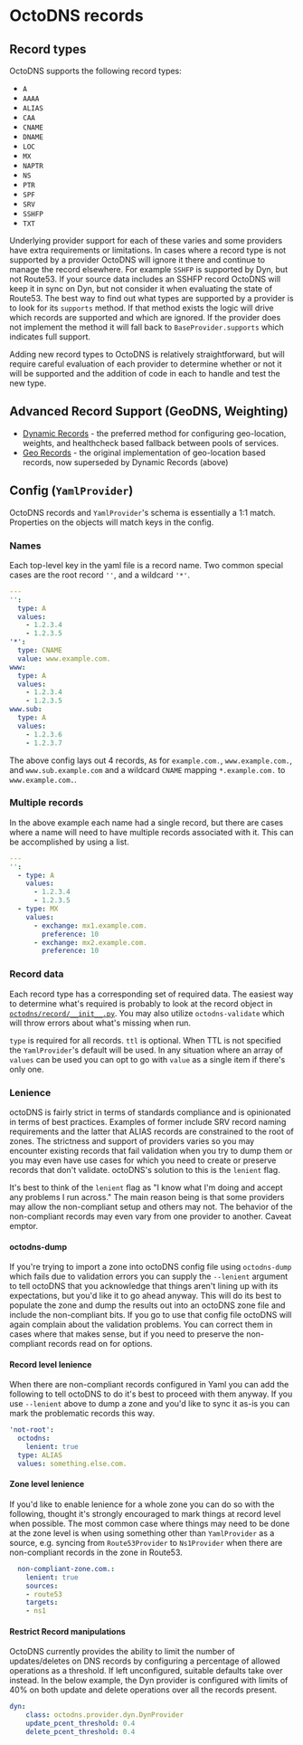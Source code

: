 # OctoDNS records

## Record types

OctoDNS supports the following record types:

* `A`
* `AAAA`
* `ALIAS`
* `CAA`
* `CNAME`
* `DNAME`
* `LOC`
* `MX`
* `NAPTR`
* `NS`
* `PTR`
* `SPF`
* `SRV`
* `SSHFP`
* `TXT`

Underlying provider support for each of these varies and some providers have extra requirements or limitations. In cases where a record type is not supported by a provider OctoDNS will ignore it there and continue to manage the record elsewhere. For example `SSHFP` is supported by Dyn, but not Route53. If your source data includes an SSHFP record OctoDNS will keep it in sync on Dyn, but not consider it when evaluating the state of Route53. The best way to find out what types are supported by a provider is to look for its `supports` method. If that method exists the logic will drive which records are supported and which are ignored. If the provider does not implement the method it will fall back to `BaseProvider.supports` which indicates full support.

Adding new record types to OctoDNS is relatively straightforward, but will require careful evaluation of each provider to determine whether or not it will be supported and the addition of code in each to handle and test the new type.

## Advanced Record Support (GeoDNS, Weighting)

* [Dynamic Records](/docs/dynamic_records.md) - the preferred method for configuring geo-location, weights, and healthcheck based fallback between pools of services.
* [Geo Records](/docs/geo_records.md) - the original implementation of geo-location based records, now superseded by Dynamic Records (above)

## Config (`YamlProvider`)

OctoDNS records and `YamlProvider`'s schema is essentially a 1:1 match. Properties on the objects will match keys in the config.

### Names

Each top-level key in the yaml file is a record name. Two common special cases are the root record `''`, and a wildcard `'*'`.

```yaml
---
'':
  type: A
  values:
    - 1.2.3.4
    - 1.2.3.5
'*':
  type: CNAME
  value: www.example.com.
www:
  type: A
  values:
    - 1.2.3.4
    - 1.2.3.5
www.sub:
  type: A
  values:
    - 1.2.3.6
    - 1.2.3.7
```

The above config lays out 4 records, `A`s for `example.com.`, `www.example.com.`, and `www.sub.example.com` and a wildcard `CNAME` mapping `*.example.com.` to `www.example.com.`.

### Multiple records

In the above example each name had a single record, but there are cases where a name will need to have multiple records associated with it. This can be accomplished by using a list.

```yaml
---
'':
  - type: A
    values:
      - 1.2.3.4
      - 1.2.3.5
  - type: MX
    values:
      - exchange: mx1.example.com.
        preference: 10
      - exchange: mx2.example.com.
        preference: 10
```

### Record data

Each record type has a corresponding set of required data. The easiest way to determine what's required is probably to look at the record object in [`octodns/record/__init__.py`](/octodns/record/__init__.py). You may also utilize `octodns-validate` which will throw errors about what's missing when run.

`type` is required for all records. `ttl` is optional. When TTL is not specified the `YamlProvider`'s default will be used. In any situation where an array of `values` can be used you can opt to go with `value` as a single item if there's only one.

### Lenience

octoDNS is fairly strict in terms of standards compliance and is opinionated in terms of best practices. Examples of former include SRV record naming requirements and the latter that ALIAS records are constrained to the root of zones. The strictness and support of providers varies so you may encounter existing records that fail validation when you try to dump them or you may even have use cases for which you need to create or preserve records that don't validate. octoDNS's solution to this is the `lenient` flag.

It's best to think of the `lenient` flag as "I know what I'm doing and accept any problems I run across." The main reason being is that some providers may allow the non-compliant setup and others may not. The behavior of the non-compliant records may even vary from one provider to another. Caveat emptor.

#### octodns-dump

If you're trying to import a zone into octoDNS config file using `octodns-dump` which fails due to validation errors you can supply the `--lenient` argument to tell octoDNS that you acknowledge that things aren't lining up with its expectations, but you'd like it to go ahead anyway. This will do its best to populate the zone and dump the results out into an octoDNS zone file and include the non-compliant bits. If you go to use that config file octoDNS will again complain about the validation problems. You can correct them in cases where that makes sense, but if you need to preserve the non-compliant records read on for options.

#### Record level lenience

When there are non-compliant records configured in Yaml you can add the following to tell octoDNS to do it's best to proceed with them anyway. If you use `--lenient` above to dump a zone and you'd like to sync it as-is you can mark the problematic records this way.

```yaml
'not-root':
  octodns:
    lenient: true
  type: ALIAS
  values: something.else.com.
```

#### Zone level lenience

If you'd like to enable lenience for a whole zone you can do so with the following, thought it's strongly encouraged to mark things at record level when possible. The most common case where things may need to be done at the zone level is when using something other than `YamlProvider` as a source, e.g. syncing from `Route53Provider` to `Ns1Provider` when there are non-compliant records in the zone in Route53.

```yaml
  non-compliant-zone.com.:
    lenient: true
    sources:
    - route53
    targets:
    - ns1
```

#### Restrict Record manipulations

OctoDNS currently provides the ability to limit the number of updates/deletes on 
DNS records by configuring a percentage of allowed operations as a threshold.
If left unconfigured, suitable defaults take over instead. In the below example, 
the Dyn provider is configured with limits of 40% on both update and 
delete operations over all the records present.

````yaml
dyn:
    class: octodns.provider.dyn.DynProvider
    update_pcent_threshold: 0.4
    delete_pcent_threshold: 0.4
````
